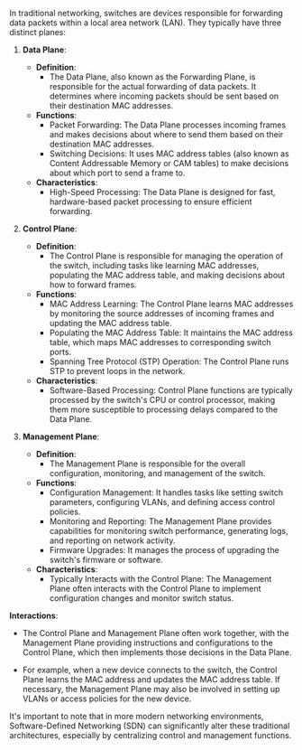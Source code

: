 In traditional networking, switches are devices responsible for forwarding data packets within a local area network (LAN). They typically have three distinct planes:

1. **Data Plane**:
   - **Definition**:
     - The Data Plane, also known as the Forwarding Plane, is responsible for the actual forwarding of data packets. It determines where incoming packets should be sent based on their destination MAC addresses.
   - **Functions**:
     - Packet Forwarding: The Data Plane processes incoming frames and makes decisions about where to send them based on their destination MAC addresses.
     - Switching Decisions: It uses MAC address tables (also known as Content Addressable Memory or CAM tables) to make decisions about which port to send a frame to.
   - **Characteristics**:
     - High-Speed Processing: The Data Plane is designed for fast, hardware-based packet processing to ensure efficient forwarding.

2. **Control Plane**:
   - **Definition**:
     - The Control Plane is responsible for managing the operation of the switch, including tasks like learning MAC addresses, populating the MAC address table, and making decisions about how to forward frames.
   - **Functions**:
     - MAC Address Learning: The Control Plane learns MAC addresses by monitoring the source addresses of incoming frames and updating the MAC address table.
     - Populating the MAC Address Table: It maintains the MAC address table, which maps MAC addresses to corresponding switch ports.
     - Spanning Tree Protocol (STP) Operation: The Control Plane runs STP to prevent loops in the network.
   - **Characteristics**:
     - Software-Based Processing: Control Plane functions are typically processed by the switch's CPU or control processor, making them more susceptible to processing delays compared to the Data Plane.

3. **Management Plane**:
   - **Definition**:
     - The Management Plane is responsible for the overall configuration, monitoring, and management of the switch.
   - **Functions**:
     - Configuration Management: It handles tasks like setting switch parameters, configuring VLANs, and defining access control policies.
     - Monitoring and Reporting: The Management Plane provides capabilities for monitoring switch performance, generating logs, and reporting on network activity.
     - Firmware Upgrades: It manages the process of upgrading the switch's firmware or software.
   - **Characteristics**:
     - Typically Interacts with the Control Plane: The Management Plane often interacts with the Control Plane to implement configuration changes and monitor switch status.

**Interactions**:

- The Control Plane and Management Plane often work together, with the Management Plane providing instructions and configurations to the Control Plane, which then implements those decisions in the Data Plane.

- For example, when a new device connects to the switch, the Control Plane learns the MAC address and updates the MAC address table. If necessary, the Management Plane may also be involved in setting up VLANs or access policies for the new device.

It's important to note that in more modern networking environments, Software-Defined Networking (SDN) can significantly alter these traditional architectures, especially by centralizing control and management functions.
